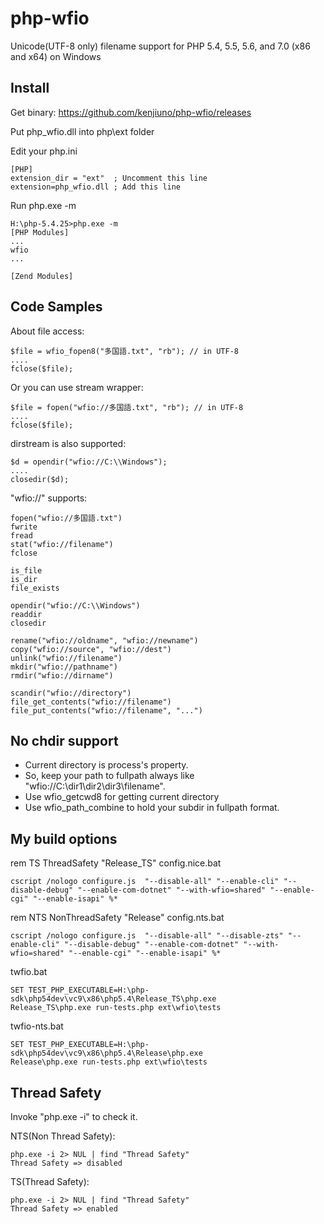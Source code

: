 php-wfio
========
Unicode(UTF-8 only) filename support for PHP 5.4, 5.5, 5.6, and 7.0 (x86 and x64) on Windows

Install
-------
Get binary: https://github.com/kenjiuno/php-wfio/releases

Put php_wfio.dll into php\ext folder

Edit your php.ini

    [PHP]
    extension_dir = "ext"  ; Uncomment this line
    extension=php_wfio.dll ; Add this line

Run php.exe -m

    H:\php-5.4.25>php.exe -m
    [PHP Modules]
    ...
    wfio
    ...

    [Zend Modules]


Code Samples
------------
About file access:

    $file = wfio_fopen8("多国語.txt", "rb"); // in UTF-8
    ....
    fclose($file);

Or you can use stream wrapper:

    $file = fopen("wfio://多国語.txt", "rb"); // in UTF-8
    ....
    fclose($file);

dirstream is also supported:

    $d = opendir("wfio://C:\\Windows");
    ....
    closedir($d);

"wfio://" supports:

    fopen("wfio://多国語.txt")
    fwrite
    fread
    stat("wfio://filename")
    fclose
    
    is_file
    is_dir
    file_exists
    
    opendir("wfio://C:\\Windows")
    readdir
    closedir

    rename("wfio://oldname", "wfio://newname")
    copy("wfio://source", "wfio://dest")
    unlink("wfio://filename")
    mkdir("wfio://pathname")
    rmdir("wfio://dirname")
    
    scandir("wfio://directory")
    file_get_contents("wfio://filename")
    file_put_contents("wfio://filename", "...")

No chdir support
----------------

* Current directory is process's property.
* So, keep your path to fullpath always like "wfio://C:\\dir1\\dir2\\dir3\\filename".
* Use wfio_getcwd8 for getting current directory
* Use wfio_path_combine to hold your subdir in fullpath format.

My build options
----------------

rem TS ThreadSafety "Release_TS" config.nice.bat

    cscript /nologo configure.js  "--disable-all" "--enable-cli" "--disable-debug" "--enable-com-dotnet" "--with-wfio=shared" "--enable-cgi" "--enable-isapi" %*

rem NTS NonThreadSafety "Release" config.nts.bat

    cscript /nologo configure.js  "--disable-all" "--disable-zts" "--enable-cli" "--disable-debug" "--enable-com-dotnet" "--with-wfio=shared" "--enable-cgi" "--enable-isapi" %*

twfio.bat

    SET TEST_PHP_EXECUTABLE=H:\php-sdk\php54dev\vc9\x86\php5.4\Release_TS\php.exe
    Release_TS\php.exe run-tests.php ext\wfio\tests

twfio-nts.bat

    SET TEST_PHP_EXECUTABLE=H:\php-sdk\php54dev\vc9\x86\php5.4\Release\php.exe
    Release\php.exe run-tests.php ext\wfio\tests

Thread Safety
-------------
Invoke "php.exe -i" to check it.

NTS(Non Thread Safety):

    php.exe -i 2> NUL | find "Thread Safety"
    Thread Safety => disabled

TS(Thread Safety):

    php.exe -i 2> NUL | find "Thread Safety"
    Thread Safety => enabled
